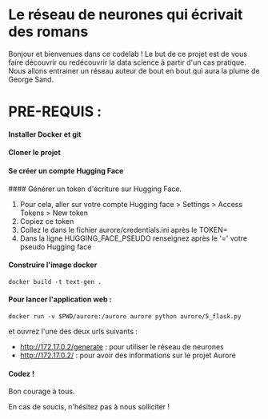 # Le réseau de neurones qui écrivait des romans

Bonjour et bienvenues dans ce codelab ! 
Le but de ce projet est de vous faire découvrir ou redécouvrir la data science à partir d'un cas pratique.
Nous allons entrainer un réseau auteur de bout en bout qui aura la plume de George Sand. 


# PRE-REQUIS :

#### Installer Docker et git

#### Cloner le projet

#### Se créer un compte Hugging Face

#### Générer un token d'écriture sur Hugging Face.

1. Pour cela, aller sur votre compte Hugging face > Settings > Access Tokens > New token 
2. Copiez ce token
3. Collez le dans le fichier aurore/credentials.ini après le TOKEN=
4. Dans la ligne HUGGING_FACE_PSEUDO renseignez après le '=' votre pseudo Hugging face

#### Construire l'image docker 

`docker build -t text-gen .`

#### Pour lancer l'application web : 
`docker run -v $PWD/aurore:/aurore aurore python aurore/5_flask.py`

et ouvrez l'une des deux urls suivants :

+ http://172.17.0.2/generate : pour utiliser le réseau de neurones
+ http://172.17.0.2/ : pour avoir des informations sur le projet Aurore

#### Codez !

Bon courage à tous. 

En cas de soucis, n'hésitez pas à nous solliciter !
